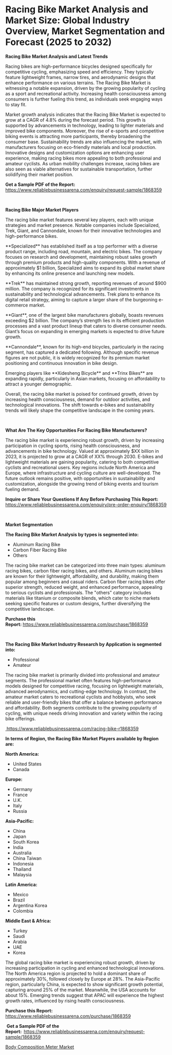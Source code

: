 <p><h1>Racing Bike Market Analysis and Market Size: Global Industry Overview, Market Segmentation and Forecast (2025 to 2032)</h1></p><p><strong>Racing Bike Market Analysis and Latest Trends</strong></p>
<p><p>Racing bikes are high-performance bicycles designed specifically for competitive cycling, emphasizing speed and efficiency. They typically feature lightweight frames, narrow tires, and aerodynamic designs that enhance performance on various terrains. The Racing Bike Market is witnessing a notable expansion, driven by the growing popularity of cycling as a sport and recreational activity. Increasing health consciousness among consumers is further fueling this trend, as individuals seek engaging ways to stay fit.</p><p>Market growth analysis indicates that the Racing Bike Market is expected to grow at a CAGR of 4.8% during the forecast period. This growth is supported by advancements in technology, leading to lighter materials and improved bike components. Moreover, the rise of e-sports and competitive biking events is attracting more participants, thereby broadening the consumer base. Sustainability trends are also influencing the market, with manufacturers focusing on eco-friendly materials and local production. Innovative designs and customization options are enhancing user experience, making racing bikes more appealing to both professional and amateur cyclists. As urban mobility challenges increase, racing bikes are also seen as viable alternatives for sustainable transportation, further solidifying their market position.</p></p>
<p><strong>Get a Sample PDF of the Report:&nbsp;</strong> <a href="https://www.reliablebusinessarena.com/enquiry/request-sample/1868359?utm_campaign=2110&utm_medium=2&utm_source=Github&utm_content=ia&utm_term=05022025&utm_id=racing-bike">https://www.reliablebusinessarena.com/enquiry/request-sample/1868359</a></p>
<p>&nbsp;</p>
<p><strong>Racing Bike Major Market Players</strong></p>
<p><p>The racing bike market features several key players, each with unique strategies and market presence. Notable companies include Specialized, Trek, Giant, and Cannondale, known for their innovative technologies and high-performance bikes.</p><p>**Specialized** has established itself as a top performer with a diverse product range, including road, mountain, and electric bikes. The company focuses on research and development, maintaining robust sales growth through premium products and high-quality components. With a revenue of approximately $1 billion, Specialized aims to expand its global market share by enhancing its online presence and launching new models.</p><p>**Trek** has maintained strong growth, reporting revenues of around $900 million. The company is recognized for its significant investments in sustainability and technological advancements. Trek plans to enhance its digital retail strategy, aiming to capture a larger share of the burgeoning e-commerce market.</p><p>**Giant**, one of the largest bike manufacturers globally, boasts revenues exceeding $2 billion. The company’s strength lies in its efficient production processes and a vast product lineup that caters to diverse consumer needs. Giant’s focus on expanding in emerging markets is expected to drive future growth.</p><p>**Cannondale**, known for its high-end bicycles, particularly in the racing segment, has captured a dedicated following. Although specific revenue figures are not public, it is widely recognized for its premium market positioning and continuous innovation in bike design.</p><p>Emerging players like **Xidesheng Bicycle** and **Trinx Bikes** are expanding rapidly, particularly in Asian markets, focusing on affordability to attract a younger demographic.</p><p>Overall, the racing bike market is poised for continued growth, driven by increasing health consciousness, demand for outdoor activities, and technological innovations. The shift towards e-bikes and sustainability trends will likely shape the competitive landscape in the coming years.</p></p>
<p>&nbsp;</p>
<p><strong>What Are The Key Opportunities For Racing Bike Manufacturers?</strong></p>
<p><p>The racing bike market is experiencing robust growth, driven by increasing participation in cycling sports, rising health consciousness, and advancements in bike technology. Valued at approximately $XX billion in 2023, it is projected to grow at a CAGR of XX% through 2030. E-bikes and lightweight materials are gaining popularity, catering to both competitive cyclists and recreational users. Key regions include North America and Europe, where infrastructure and cycling culture are well-developed. The future outlook remains positive, with opportunities in sustainability and customization, alongside the growing trend of biking events and tourism fueling demand.</p></p>
<p><strong>Inquire or Share Your Questions If Any Before Purchasing This Report:</strong> <a href="https://www.reliablebusinessarena.com/enquiry/pre-order-enquiry/1868359?utm_campaign=2110&utm_medium=2&utm_source=Github&utm_content=ia&utm_term=05022025&utm_id=racing-bike">https://www.reliablebusinessarena.com/enquiry/pre-order-enquiry/1868359</a></p>
<p>&nbsp;</p>
<p><strong>Market Segmentation</strong></p>
<p><strong>The Racing Bike Market Analysis by types is segmented into:</strong></p>
<p><ul><li>Aluminum Racing Bike</li><li>Carbon Fiber Racing Bike</li><li>Others</li></ul></p>
<p><p>The racing bike market can be categorized into three main types: aluminum racing bikes, carbon fiber racing bikes, and others. Aluminum racing bikes are known for their lightweight, affordability, and durability, making them popular among beginners and casual riders. Carbon fiber racing bikes offer superior strength, reduced weight, and enhanced performance, appealing to serious cyclists and professionals. The "others" category includes materials like titanium or composite blends, which cater to niche markets seeking specific features or custom designs, further diversifying the competitive landscape.</p></p>
<p><strong>Purchase this Report:&nbsp;</strong><a href="https://www.reliablebusinessarena.com/purchase/1868359?utm_campaign=2110&utm_medium=2&utm_source=Github&utm_content=ia&utm_term=05022025&utm_id=racing-bike">https://www.reliablebusinessarena.com/purchase/1868359</a></p>
<p>&nbsp;</p>
<p><strong>The Racing Bike Market Industry Research by Application is segmented into:</strong></p>
<p><ul><li>Professional</li><li>Amateur</li></ul></p>
<p><p>The racing bike market is primarily divided into professional and amateur segments. The professional market often features high-performance models designed for competitive racing, focusing on lightweight materials, advanced aerodynamics, and cutting-edge technology. In contrast, the amateur market caters to recreational cyclists and hobbyists, who seek reliable and user-friendly bikes that offer a balance between performance and affordability. Both segments contribute to the growing popularity of cycling, with unique needs driving innovation and variety within the racing bike offerings.</p></p>
<p><a href="https://www.reliablebusinessarena.com/racing-bike-r1868359?utm_campaign=2110&utm_medium=2&utm_source=Github&utm_content=ia&utm_term=05022025&utm_id=racing-bike">&nbsp;https://www.reliablebusinessarena.com/racing-bike-r1868359</a></p>
<p><strong>In terms of Region, the Racing Bike Market Players available by Region are:</strong></p>
<p>
    <p> <strong> North America: </strong>
        <ul>
            <li>United States</li>
            <li>Canada</li>
        </ul>
        </p> 
    <p> <strong> Europe: </strong>
        <ul>
            <li>Germany</li>
            <li>France</li>
            <li>U.K.</li>
            <li>Italy</li>
            <li>Russia</li>
        </ul>
        </p> 
    <p> <strong> Asia-Pacific: </strong>
        <ul>
            <li>China</li>
            <li>Japan</li>
            <li>South Korea</li>
            <li>India</li>
            <li>Australia</li>
            <li>China Taiwan</li>
            <li>Indonesia</li>
            <li>Thailand</li>
            <li>Malaysia</li>
        </ul>
        </p> 
    <p> <strong> Latin America: </strong>
        <ul>
            <li>Mexico</li>
            <li>Brazil</li>
            <li>Argentina Korea</li>
            <li>Colombia</li>
        </ul>
        </p> 
    <p> <strong> Middle East & Africa: </strong>
        <ul>
            <li>Turkey</li>
            <li>Saudi</li>
            <li>Arabia</li>
            <li>UAE</li>
            <li>Korea</li>
        </ul>
    </p>
    </p>
<p><p>The global racing bike market is experiencing robust growth, driven by increasing participation in cycling and enhanced technological innovations. The North America region is projected to hold a dominant share of approximately 30%, followed closely by Europe at 28%. The Asia-Pacific region, particularly China, is expected to show significant growth potential, capturing around 25% of the market. Meanwhile, the USA accounts for about 15%. Emerging trends suggest that APAC will experience the highest growth rates, influenced by rising health consciousness.</p></p>
<p><strong>Purchase this Report: </strong><a href="https://www.reliablebusinessarena.com/purchase/1868359?utm_campaign=2110&utm_medium=2&utm_source=Github&utm_content=ia&utm_term=05022025&utm_id=racing-bike">https://www.reliablebusinessarena.com/purchase/1868359</a></p>
<p>&nbsp;<strong>Get a Sample PDF of the Report:&nbsp;&nbsp;</strong><a href="https://www.reliablebusinessarena.com/enquiry/request-sample/1868359?utm_campaign=2110&utm_medium=2&utm_source=Github&utm_content=ia&utm_term=05022025&utm_id=racing-bike">https://www.reliablebusinessarena.com/enquiry/request-sample/1868359</a></p>
<p><strong></strong></p>
<p><p><a href="https://github.com/JakirUddin651/Market-Research-Report-List-1/blob/main/body-composition-meter-market.md?utm_campaign=2110&utm_medium=2&utm_source=Github&utm_content=ia&utm_term=05022025&utm_id=racing-bike">Body Composition Meter Market</a></p></p>